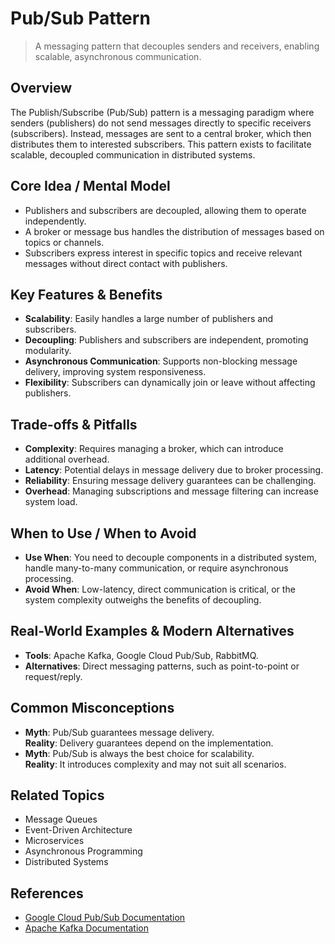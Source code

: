 # Pub/Sub Pattern

> A messaging pattern that decouples senders and receivers, enabling scalable, asynchronous communication.

## Overview
The Publish/Subscribe (Pub/Sub) pattern is a messaging paradigm where senders (publishers) do not send messages directly to specific receivers (subscribers). Instead, messages are sent to a central broker, which then distributes them to interested subscribers. This pattern exists to facilitate scalable, decoupled communication in distributed systems.

## Core Idea / Mental Model
- Publishers and subscribers are decoupled, allowing them to operate independently.
- A broker or message bus handles the distribution of messages based on topics or channels.
- Subscribers express interest in specific topics and receive relevant messages without direct contact with publishers.

## Key Features & Benefits
- **Scalability**: Easily handles a large number of publishers and subscribers.
- **Decoupling**: Publishers and subscribers are independent, promoting modularity.
- **Asynchronous Communication**: Supports non-blocking message delivery, improving system responsiveness.
- **Flexibility**: Subscribers can dynamically join or leave without affecting publishers.

## Trade-offs & Pitfalls
- **Complexity**: Requires managing a broker, which can introduce additional overhead.
- **Latency**: Potential delays in message delivery due to broker processing.
- **Reliability**: Ensuring message delivery guarantees can be challenging.
- **Overhead**: Managing subscriptions and message filtering can increase system load.

## When to Use / When to Avoid
- **Use When**: You need to decouple components in a distributed system, handle many-to-many communication, or require asynchronous processing.
- **Avoid When**: Low-latency, direct communication is critical, or the system complexity outweighs the benefits of decoupling.

## Real-World Examples & Modern Alternatives
- **Tools**: Apache Kafka, Google Cloud Pub/Sub, RabbitMQ.
- **Alternatives**: Direct messaging patterns, such as point-to-point or request/reply.

## Common Misconceptions
- **Myth**: Pub/Sub guarantees message delivery.  
  **Reality**: Delivery guarantees depend on the implementation.
- **Myth**: Pub/Sub is always the best choice for scalability.  
  **Reality**: It introduces complexity and may not suit all scenarios.

## Related Topics
- Message Queues
- Event-Driven Architecture
- Microservices
- Asynchronous Programming
- Distributed Systems

## References
- [Google Cloud Pub/Sub Documentation](https://cloud.google.com/pubsub/docs/overview)  
- [Apache Kafka Documentation](https://kafka.apache.org/documentation/)